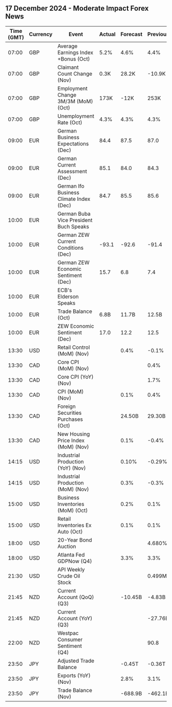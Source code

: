 ## 17 December 2024 - Moderate Impact Forex News

| Time (GMT) | Currency | Event | Actual | Forecast | Previous |
|------|----------|-------|--------|----------|----------|
| 07:00 | GBP | Average Earnings Index +Bonus (Oct) | 5.2% | 4.6% | 4.4% |
| 07:00 | GBP | Claimant Count Change (Nov) | 0.3K | 28.2K | -10.9K |
| 07:00 | GBP | Employment Change 3M/3M (MoM) (Oct) | 173K | -12K | 253K |
| 07:00 | GBP | Unemployment Rate (Oct) | 4.3% | 4.3% | 4.3% |
| 09:00 | EUR | German Business Expectations (Dec) | 84.4 | 87.5 | 87.0 |
| 09:00 | EUR | German Current Assessment (Dec) | 85.1 | 84.0 | 84.3 |
| 09:00 | EUR | German Ifo Business Climate Index (Dec) | 84.7 | 85.5 | 85.6 |
| 10:00 | EUR | German Buba Vice President Buch Speaks |  |  |  |
| 10:00 | EUR | German ZEW Current Conditions (Dec) | -93.1 | -92.6 | -91.4 |
| 10:00 | EUR | German ZEW Economic Sentiment (Dec) | 15.7 | 6.8 | 7.4 |
| 10:00 | EUR | ECB's Elderson Speaks |  |  |  |
| 10:00 | EUR | Trade Balance (Oct) | 6.8B | 11.7B | 12.5B |
| 10:00 | EUR | ZEW Economic Sentiment (Dec) | 17.0 | 12.2 | 12.5 |
| 13:30 | USD | Retail Control (MoM) (Nov) |  | 0.4% | -0.1% |
| 13:30 | CAD | Core CPI (MoM) (Nov) |  |  | 0.4% |
| 13:30 | CAD | Core CPI (YoY) (Nov) |  |  | 1.7% |
| 13:30 | CAD | CPI (MoM) (Nov) |  | 0.1% | 0.4% |
| 13:30 | CAD | Foreign Securities Purchases (Oct) |  | 24.50B | 29.30B |
| 13:30 | CAD | New Housing Price Index (MoM) (Nov) |  | 0.1% | -0.4% |
| 14:15 | USD | Industrial Production (YoY) (Nov) |  | 0.10% | -0.29% |
| 14:15 | USD | Industrial Production (MoM) (Nov) |  | 0.3% | -0.3% |
| 15:00 | USD | Business Inventories (MoM) (Oct) |  | 0.2% | 0.1% |
| 15:00 | USD | Retail Inventories Ex Auto (Oct) |  | 0.1% | 0.1% |
| 18:00 | USD | 20-Year Bond Auction |  |  | 4.680% |
| 18:00 | USD | Atlanta Fed GDPNow (Q4) |  | 3.3% | 3.3% |
| 21:30 | USD | API Weekly Crude Oil Stock |  |  | 0.499M |
| 21:45 | NZD | Current Account (QoQ) (Q3) |  | -10.45B | -4.83B |
| 21:45 | NZD | Current Account (YoY) (Q3) |  |  | -27.76B |
| 22:00 | NZD | Westpac Consumer Sentiment (Q4) |  |  | 90.8 |
| 23:50 | JPY | Adjusted Trade Balance |  | -0.45T | -0.36T |
| 23:50 | JPY | Exports (YoY) (Nov) |  | 2.8% | 3.1% |
| 23:50 | JPY | Trade Balance (Nov) |  | -688.9B | -462.1B |

